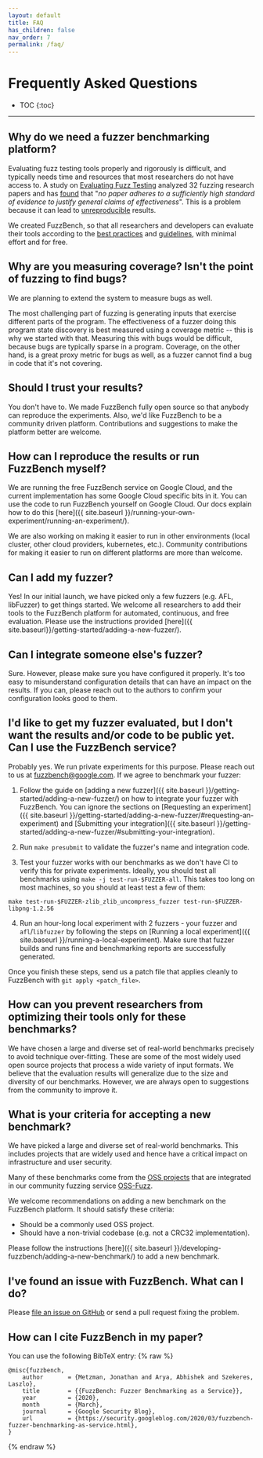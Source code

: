```yaml
---
layout: default
title: FAQ
has_children: false
nav_order: 7
permalink: /faq/
---
```


# Frequently Asked Questions

- TOC
{:toc}
---

## Why do we need a fuzzer benchmarking platform?

Evaluating fuzz testing tools properly and rigorously is difficult, and
typically needs time and resources that most researchers do not have access to.
A study on
[Evaluating Fuzz Testing](https://dl.acm.org/doi/10.1145/3243734.3243804)
analyzed 32 fuzzing research papers and has
[found](http://www.pl-enthusiast.net/2018/08/23/evaluating-empirical-evaluations-for-fuzz-testing/)
that "_no paper adheres to a sufficiently high standard of evidence to justify
general claims of effectiveness_". This is a problem because it can lead to
[unreproducible](https://andreas-zeller.blogspot.com/2019/10/when-results-are-all-that-matters-case.html)
results.

We created FuzzBench, so that all researchers and developers can evaluate their
tools according to the
[best practices](https://andreas-zeller.blogspot.com/2019/10/when-results-are-all-that-matters.html)
and
[guidelines](http://www.sigplan.org/Resources/EmpiricalEvaluation),
with minimal effort and for free.

## Why are you measuring coverage? Isn't the point of fuzzing to find bugs?

We are planning to extend the system to measure bugs as well.

The most challenging part of fuzzing is generating inputs that exercise
different parts of the program. The effectiveness of a fuzzer doing this program
state discovery is best measured using a coverage metric -- this is why we
started with that. Measuring this with bugs would be difficult, because bugs are
typically sparse in a program. Coverage, on the other hand, is a great proxy
metric for bugs as well, as a fuzzer cannot find a bug in code that it's not
covering.

## Should I trust your results?

You don't have to. We made FuzzBench fully open source so that anybody can
reproduce the experiments. Also, we'd like FuzzBench to be a community driven
platform. Contributions and suggestions to make the platform better are welcome.

## How can I reproduce the results or run FuzzBench myself?

We are running the free FuzzBench service on Google Cloud, and the current
implementation has some Google Cloud specific bits in it. You can use the code
to run FuzzBench yourself on Google Cloud. Our docs explain how to do this
[here]({{ site.baseurl }}/running-your-own-experiment/running-an-experiment/).

We are also working on making it easier to run in other environments (local
cluster, other cloud providers, kubernetes, etc.). Community contributions for
making it easier to run on different platforms are more than welcome.

## Can I add my fuzzer?

Yes! In our initial launch, we have picked only a few fuzzers (e.g. AFL,
libFuzzer) to get things started. We welcome all researchers to add their tools
to the FuzzBench platform for automated, continuous, and free evaluation. Please
use the instructions provided [here]({{ site.baseurl}}/getting-started/adding-a-new-fuzzer/).

## Can I integrate someone else's fuzzer?

Sure. However, please make sure you have configured it properly. It's too easy
to misunderstand configuration details that can have an impact on the results.
If you can, please reach out to the authors to confirm your configuration looks
good to them.

## I'd like to get my fuzzer evaluated, but I don't want the results and/or code to be public yet. Can I use the FuzzBench service?

Probably yes. We run private experiments for this purpose.
Please reach out to us at fuzzbench@google.com. If we agree to benchmark your
fuzzer:

1. Follow the guide on
[adding a new fuzzer]({{ site.baseurl }}/getting-started/adding-a-new-fuzzer/)
on how to integrate your fuzzer with FuzzBench. You can ignore the sections on
[Requesting an experiment]({{ site.baseurl }}/getting-started/adding-a-new-fuzzer/#requesting-an-experiment) and
[Submitting your integration]({{ site.baseurl }}/getting-started/adding-a-new-fuzzer/#submitting-your-integration).

2. Run `make presubmit` to validate the fuzzer's name and integration code.

2. Test your fuzzer works with our benchmarks as we don't have CI to verify
this for private experiments. Ideally, you should test all benchmarks using
`make -j test-run-$FUZZER-all`. This takes too long on most machines, so you
should at least test a few of them:
```
make test-run-$FUZZER-zlib_zlib_uncompress_fuzzer test-run-$FUZZER-libpng-1.2.56
```

4. Run an hour-long local experiment with 2 fuzzers - your fuzzer and
`afl`/`libfuzzer` by following the steps on
[Running a local experiment]({{ site.baseurl }}/running-a-local-experiment).
Make sure that fuzzer builds and runs fine and benchmarking reports are
successfully generated.

Once you finish these steps, send us a patch file that applies cleanly to
FuzzBench with `git apply <patch_file>`.

## How can you prevent researchers from optimizing their tools only for these benchmarks?

We have chosen a large and diverse set of real-world benchmarks precisely to
avoid technique over-fitting. These are some of the most widely used open source
projects that process a wide variety of input formats. We believe that the
evaluation results will generalize due to the size and diversity of our
benchmarks. However, we are always open to suggestions from the community to
improve it.

## What is your criteria for accepting a new benchmark?

We have picked a large and diverse set of real-world benchmarks. This includes
projects that are widely used and hence have a critical impact on infrastructure
and user security.

Many of these benchmarks come from the
[OSS projects](https://github.com/google/oss-fuzz/tree/master/projects) that are
integrated in our community fuzzing service
[OSS-Fuzz](https://github.com/google/oss-fuzz).

We welcome recommendations on adding a new benchmark on the FuzzBench platform.
It should satisfy these criteria:
* Should be a commonly used OSS project.
* Should have a non-trivial codebase (e.g. not a CRC32 implementation).

Please follow the instructions
[here]({{ site.baseurl }}/developing-fuzzbench/adding-a-new-benchmark/) to add
a new benchmark.

## I've found an issue with FuzzBench. What can I do?

Please [file an issue on GitHub](https://github.com/google/fuzzbench/issues/new)
or send a pull request fixing the problem.

## How can I cite FuzzBench in my paper?

You can use the following BibTeX entry:
{% raw %}
```
@misc{fuzzbench,
    author       = {Metzman, Jonathan and Arya, Abhishek and Szekeres, Laszlo},
    title        = {{FuzzBench: Fuzzer Benchmarking as a Service}},
    year         = {2020},
    month        = {March},
    journal      = {Google Security Blog},
    url          = {https://security.googleblog.com/2020/03/fuzzbench-fuzzer-benchmarking-as-service.html},
}
```
{% endraw %}
